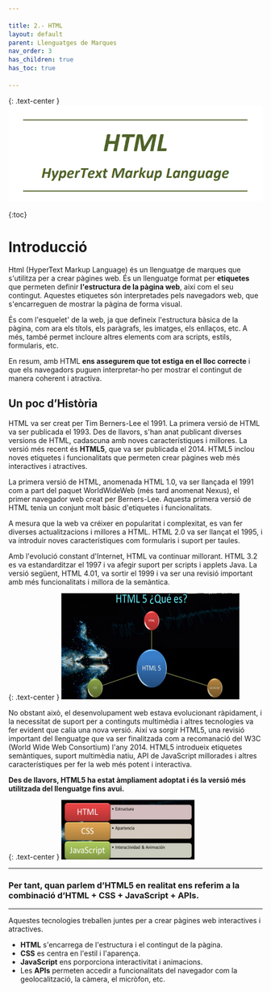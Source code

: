 ```yaml
---

title: 2.- HTML
layout: default
parent: Llenguatges de Marques
nav_order: 3
has_children: true
has_toc: true

---
```



{: .text-center }
![alt text](imatges/HTML.png)



{:toc}
    


# Introducció

Html (HyperText Markup Language) és un llenguatge de marques que s'utilitza per a crear pàgines web. És un llenguatge format per **etiquetes** que permeten definir **l'estructura de la pàgina web**, així com el seu contingut. Aquestes etiquetes són interpretades pels navegadors web, que s'encarreguen de mostrar la pàgina de forma visual.    

És com l'esquelet' de la web, ja que defineix l'estructura bàsica de la pàgina, com ara els títols, els paràgrafs, les imatges, els enllaços, etc. A més, també permet incloure altres elements com ara scripts, estils, formularis, etc.

En resum, amb HTML **ens assegurem que tot estiga en el lloc correcte** i que els navegadors puguen interpretar-ho per mostrar el contingut de manera coherent i atractiva.
     
         
## Un poc d’Història

HTML va ser creat per Tim Berners-Lee el 1991. La primera versió de HTML va ser publicada el 1993. Des de llavors, s'han anat publicant diverses versions de HTML, cadascuna amb noves característiques i millores. La versió més recent és **HTML5**, que va ser publicada el 2014. HTML5 inclou noves etiquetes i funcionalitats que permeten crear pàgines web més interactives i atractives.

La primera versió de HTML, anomenada HTML 1.0, va ser llançada el 1991 com a part del paquet WorldWideWeb (més tard anomenat Nexus), el primer navegador web creat per Berners-Lee. Aquesta primera versió de HTML tenia un conjunt molt bàsic d'etiquetes i funcionalitats.

A mesura que la web va créixer en popularitat i complexitat, es van fer diverses actualitzacions i millores a HTML. HTML 2.0 va ser llançat el 1995, i va introduir noves característiques com formularis i suport per taules.

Amb l'evolució constant d'Internet, HTML va continuar millorant. HTML 3.2 es va estandarditzar el 1997 i va afegir suport per scripts i applets Java. La versió següent, HTML 4.01, va sortir el 1999 i va ser una revisió important amb més funcionalitats i millora de la semàntica.

{: .text-center }
![alt text](imatges/1html5.png)

No obstant això, el desenvolupament web estava evolucionant ràpidament, i la necessitat de suport per a continguts multimèdia i altres tecnologies va fer evident que calia una nova versió. Així va sorgir HTML5, una revisió important del llenguatge que va ser finalitzada com a recomanació del W3C (World Wide Web Consortium) l'any 2014. HTML5 introdueix etiquetes semàntiques, suport multimèdia natiu, API de JavaScript millorades i altres característiques per fer la web més potent i interactiva.

**Des de llavors, HTML5 ha estat àmpliament adoptat i és la versió més utilitzada del llenguatge fins avui.**

{: .text-center }
![alt text](imatges/2html5.png)

---
### Per tant, quan parlem d’HTML5 en realitat ens referim a la combinació d’**HTML** + **CSS** + **JavaScript** + **APIs**. 

---

Aquestes tecnologies treballen juntes per a crear pàgines web interactives i atractives. 
- **HTML** s'encarrega de l'estructura i el contingut de la pàgina.
- **CSS** es centra en l'estil i l'aparença.
- **JavaScript** ens porporciona  interactivitat i animacions.
- Les **APIs** permeten accedir a funcionalitats del navegador com la geolocalització, la càmera, el micròfon, etc.  
